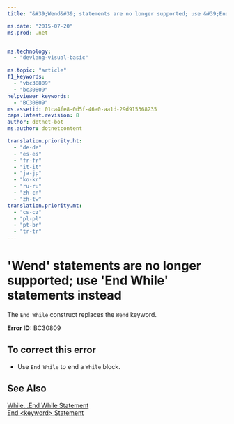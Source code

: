 ```yaml
---
title: "&#39;Wend&#39; statements are no longer supported; use &#39;End While&#39; statements instead | Microsoft Docs"

ms.date: "2015-07-20"
ms.prod: .net


ms.technology: 
  - "devlang-visual-basic"

ms.topic: "article"
f1_keywords: 
  - "vbc30809"
  - "bc30809"
helpviewer_keywords: 
  - "BC30809"
ms.assetid: 01ca4fe8-0d5f-46a0-aa1d-29d915368235
caps.latest.revision: 8
author: dotnet-bot
ms.author: dotnetcontent

translation.priority.ht: 
  - "de-de"
  - "es-es"
  - "fr-fr"
  - "it-it"
  - "ja-jp"
  - "ko-kr"
  - "ru-ru"
  - "zh-cn"
  - "zh-tw"
translation.priority.mt: 
  - "cs-cz"
  - "pl-pl"
  - "pt-br"
  - "tr-tr"
---
```

# &#39;Wend&#39; statements are no longer supported; use &#39;End While&#39; statements instead
The `End While` construct replaces the `Wend` keyword.  
  
 **Error ID:** BC30809  
  
## To correct this error  
  
-   Use `End While` to end a `While` block.  
  
## See Also  
 [While...End While Statement](../../visual-basic/language-reference/statements/while-end-while-statement.md)   
 [End \<keyword> Statement](../../visual-basic/language-reference/statements/end-keyword-statement.md)